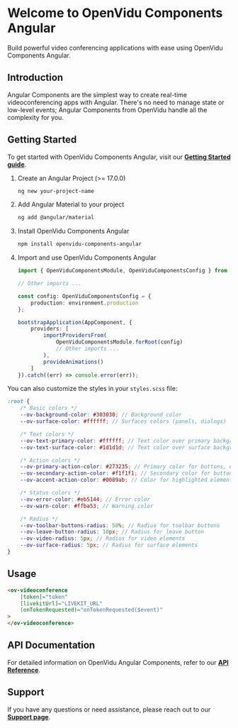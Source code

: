 # Welcome to OpenVidu Components Angular

Build powerful video conferencing applications with ease using OpenVidu Components Angular.

## Introduction

Angular Components are the simplest way to create real-time videoconferencing apps with Angular. There's no need to manage state or low-level events; Angular Components from OpenVidu handle all the complexity for you.

## Getting Started

To get started with OpenVidu Components Angular, visit our [**Getting Started guide**](https://openvidu.io/latest/docs/ui-components/angular-components/).

1. Create an Angular Project (>= 17.0.0)

    ```bash
    ng new your-project-name
    ```

2. Add Angular Material to your project

    ```bash
    ng add @angular/material
    ```

3. Install OpenVidu Components Angular

    ```bash
    npm install openvidu-components-angular
    ```

4. Import and use OpenVidu Components Angular

    ```typescript
    import { OpenViduComponentsModule, OpenViduComponentsConfig } from 'openvidu-components-angular';

    // Other imports ...

    const config: OpenViduComponentsConfig = {
    	production: environment.production
    };

    bootstrapApplication(AppComponent, {
    	providers: [
    		importProvidersFrom(
    			OpenViduComponentsModule.forRoot(config)
    			// Other imports ...
    		),
    		provideAnimations()
    	]
    }).catch((err) => console.error(err));
    ```

You can also customize the styles in your `styles.scss` file:

```scss
:root {
	/* Basic colors */
	--ov-background-color: #303030; // Background color
	--ov-surface-color: #ffffff; // Surfaces colors (panels, dialogs)

	/* Text colors */
	--ov-text-primary-color: #ffffff; // Text color over primary background
	--ov-text-surface-color: #1d1d1d; // Text color over surface background

	/* Action colors */
	--ov-primary-action-color: #273235; // Primary color for buttons, etc.
	--ov-secondary-action-color: #f1f1f1; // Secondary color for buttons, etc.
	--ov-accent-action-color: #0089ab; // Color for highlighted elements

	/* Status colors */
	--ov-error-color: #eb5144; // Error color
	--ov-warn-color: #ffba53; // Warning color

	/* Radius */
	--ov-toolbar-buttons-radius: 50%; // Radius for toolbar buttons
	--ov-leave-button-radius: 10px; // Radius for leave button
	--ov-video-radius: 5px; // Radius for video elements
	--ov-surface-radius: 5px; // Radius for surface elements
}
```

## Usage

```html
<ov-videoconference
	[token]="token"
	[livekitUrl]="LIVEKIT_URL"
	(onTokenRequested)="onTokenRequested($event)"
>
</ov-videoconference>
```

## API Documentation

For detailed information on OpenVidu Angular Components, refer to our [**API Reference**](https://openvidu.io/latest/docs/reference-docs/openvidu-components-angular/).

## Support

If you have any questions or need assistance, please reach out to our [**Support page**](https://openvidu.io/support/).

